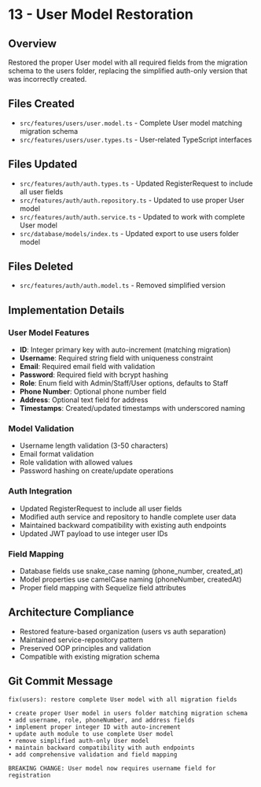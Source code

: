 # 13 - User Model Restoration

## Overview

Restored the proper User model with all required fields from the migration schema to the users folder, replacing the simplified auth-only version that was incorrectly created.

## Files Created

- `src/features/users/user.model.ts` - Complete User model matching migration schema
- `src/features/users/user.types.ts` - User-related TypeScript interfaces

## Files Updated

- `src/features/auth/auth.types.ts` - Updated RegisterRequest to include all user fields
- `src/features/auth/auth.repository.ts` - Updated to use proper User model
- `src/features/auth/auth.service.ts` - Updated to work with complete User model
- `src/database/models/index.ts` - Updated export to use users folder model

## Files Deleted

- `src/features/auth/auth.model.ts` - Removed simplified version

## Implementation Details

### User Model Features

- **ID**: Integer primary key with auto-increment (matching migration)
- **Username**: Required string field with uniqueness constraint
- **Email**: Required email field with validation
- **Password**: Required field with bcrypt hashing
- **Role**: Enum field with Admin/Staff/User options, defaults to Staff
- **Phone Number**: Optional phone number field
- **Address**: Optional text field for address
- **Timestamps**: Created/updated timestamps with underscored naming

### Model Validation

- Username length validation (3-50 characters)
- Email format validation
- Role validation with allowed values
- Password hashing on create/update operations

### Auth Integration

- Updated RegisterRequest to include all user fields
- Modified auth service and repository to handle complete user data
- Maintained backward compatibility with existing auth endpoints
- Updated JWT payload to use integer user IDs

### Field Mapping

- Database fields use snake_case naming (phone_number, created_at)
- Model properties use camelCase naming (phoneNumber, createdAt)
- Proper field mapping with Sequelize field attributes

## Architecture Compliance

- Restored feature-based organization (users vs auth separation)
- Maintained service-repository pattern
- Preserved OOP principles and validation
- Compatible with existing migration schema

## Git Commit Message

```
fix(users): restore complete User model with all migration fields

• create proper User model in users folder matching migration schema
• add username, role, phoneNumber, and address fields
• implement proper integer ID with auto-increment
• update auth module to use complete User model
• remove simplified auth-only User model
• maintain backward compatibility with auth endpoints
• add comprehensive validation and field mapping

BREAKING CHANGE: User model now requires username field for registration
```
